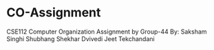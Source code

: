 # CO-Assignment
CSE112 Computer Organization Assignment by Group-44
By:
Saksham Singhi
Shubhang Shekhar Dvivedi
Jeet Tekchandani
